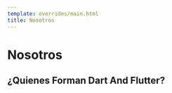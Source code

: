 ```yaml
---
template: overrides/main.html
title: Nosotros
---
```

# Nosotros

## ¿Quienes Forman Dart And Flutter? 


